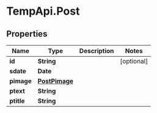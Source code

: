 # TempApi.Post

## Properties

Name | Type | Description | Notes
------------ | ------------- | ------------- | -------------
**id** | **String** |  | [optional] 
**sdate** | **Date** |  | 
**pimage** | [**PostPimage**](PostPimage.md) |  | 
**ptext** | **String** |  | 
**ptitle** | **String** |  | 


